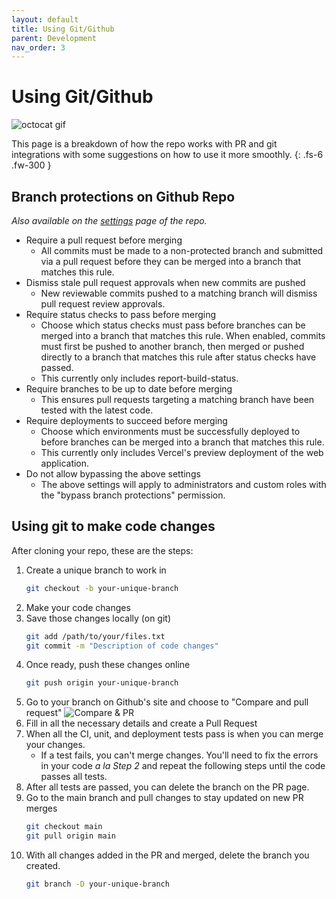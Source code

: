 ```yaml
---
layout: default
title: Using Git/Github
parent: Development
nav_order: 3
---
```


# Using Git/Github

![octocat gif](https://octodex.github.com/images/NUX_Octodex.gif)

This page is a breakdown of how the repo works with PR and git integrations with some suggestions on how to use it more smoothly.
{: .fs-6 .fw-300 }

## Branch protections on Github Repo
_Also available on the [settings](https://github.com/dariustb/VibeBeyond/settings/branch_protection_rules/33247465) page of the repo._

* Require a pull request before merging
    * All commits must be made to a non-protected branch and submitted via a pull request before they can be merged into a branch that matches this rule.
* Dismiss stale pull request approvals when new commits are pushed
    * New reviewable commits pushed to a matching branch will dismiss pull request review approvals.
* Require status checks to pass before merging
    * Choose which status checks must pass before branches can be merged into a branch that matches this rule. When enabled, commits must first be pushed to another branch, then merged or pushed directly to a branch that matches this rule after status checks have passed.
    * This currently only includes report-build-status.
* Require branches to be up to date before merging
    * This ensures pull requests targeting a matching branch have been tested with the latest code.
* Require deployments to succeed before merging
    * Choose which environments must be successfully deployed to before branches can be merged into a branch that matches this rule.
    * This currently only includes Vercel's preview deployment of the web application.
* Do not allow bypassing the above settings
    * The above settings will apply to administrators and custom roles with the "bypass branch protections" permission.

## Using git to make code changes

After cloning your repo, these are the steps:
1. Create a unique branch to work in
    ```sh
    git checkout -b your-unique-branch
    ```
2. Make your code changes
3. Save those changes locally (on git)
    ```sh
    git add /path/to/your/files.txt
    git commit -m "Description of code changes"
    ```
4. Once ready, push these changes online
    ```sh
    git push origin your-unique-branch
    ```
5. Go to your branch on Github's site and choose to "Compare and pull request"
    ![Compare & PR](https://i.stack.imgur.com/7yscx.png)
6. Fill in all the necessary details and create a Pull Request
7. When all the CI, unit, and deployment tests pass is when you can merge your changes.
    * If a test fails, you can't merge changes. You'll need to fix the errors in your code _a la Step 2_ and repeat the following steps until the code passes all tests.
8. After all tests are passed, you can delete the branch on the PR page.
9. Go to the main branch and pull changes to stay updated on new PR merges
    ```sh
    git checkout main
    git pull origin main
    ```
10. With all changes added in the PR and merged, delete the branch you created.
    ```sh
    git branch -D your-unique-branch
    ```